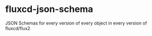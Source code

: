 # fluxcd-json-schema
JSON Schemas for every version of every object in every version of fluxcd/flux2 
